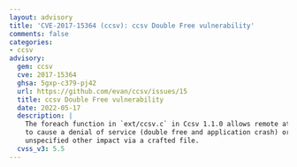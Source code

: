 ```yaml
---
layout: advisory
title: 'CVE-2017-15364 (ccsv): ccsv Double Free vulnerability'
comments: false
categories:
- ccsv
advisory:
  gem: ccsv
  cve: 2017-15364
  ghsa: 5gxp-c379-pj42
  url: https://github.com/evan/ccsv/issues/15
  title: ccsv Double Free vulnerability
  date: 2022-05-17
  description: |
    The foreach function in `ext/ccsv.c` in Ccsv 1.1.0 allows remote attackers
    to cause a denial of service (double free and application crash) or possibly have
    unspecified other impact via a crafted file.
  cvss_v3: 5.5
---
```


